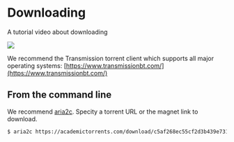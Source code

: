 # Downloading

A tutorial video about downloading

[![](https://img.youtube.com/vi/mgONKmc52iI/0.jpg)](https://www.youtube.com/watch?v=mgONKmc52iI)


We recommend the Transmission torrent client which supports all major operating systems: [https://www.transmissionbt.com/](https://www.transmissionbt.com/)


## From the command line

We recommend [aria2c](https://aria2.github.io/). Specity a torrent URL or the magnet link to download.

```bash
$ aria2c https://academictorrents.com/download/c5af268ec55cf2d3b439e7311ad43101ba8322eb.torrent
```
